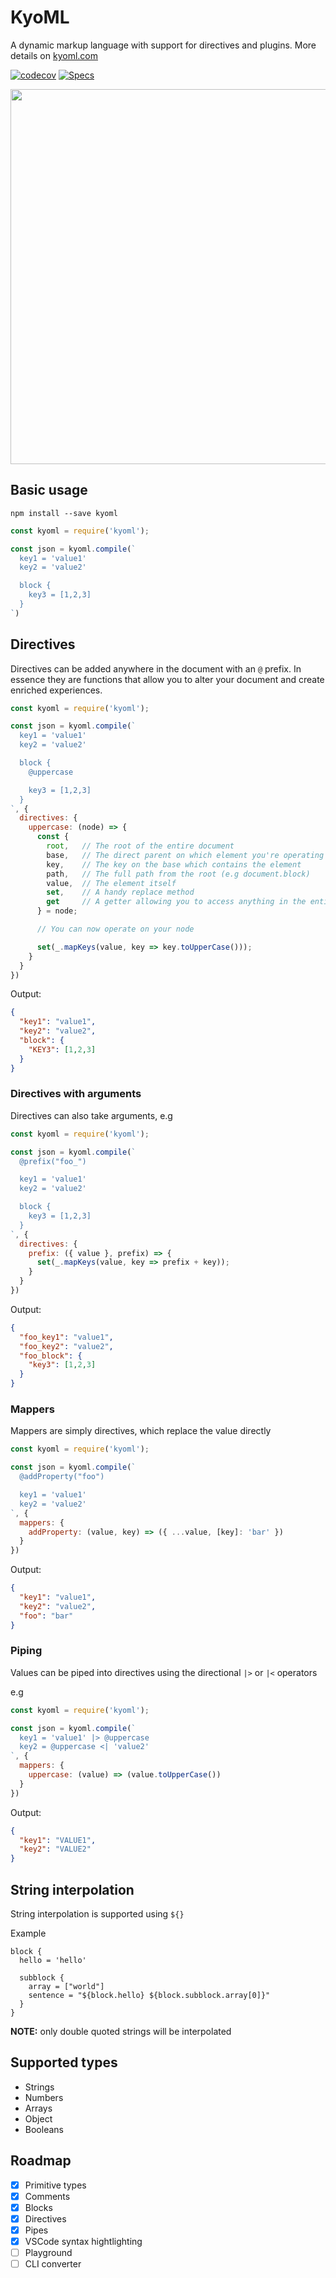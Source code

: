 # KyoML

A dynamic markup language with support for directives and plugins. More details on [kyoml.com](https://kyoml.com)

[![codecov](https://codecov.io/gh/kyoml/kyoml/branch/main/graph/badge.svg?token=MLZAZ3W7BK)](https://codecov.io/gh/kyoml/kyoml)
[![Specs](https://github.com/kyoml/kyoml/actions/workflows/specs.yml/badge.svg)](https://github.com/kyoml/kyoml/actions/workflows/specs.yml)


<img src="https://github.com/kyoml/kyoml/blob/main/resources/preview_vscode.png?raw=true" width="600">

## Basic usage

`npm install --save kyoml`

```javascript
const kyoml = require('kyoml');

const json = kyoml.compile(`
  key1 = 'value1'
  key2 = 'value2'

  block {
    key3 = [1,2,3]
  }
`)
```

## Directives

Directives can be added anywhere in the document with an `@` prefix. In essence they are functions that allow you to alter your document and create enriched experiences.

```javascript
const kyoml = require('kyoml');

const json = kyoml.compile(`
  key1 = 'value1'
  key2 = 'value2'

  block {
    @uppercase

    key3 = [1,2,3]
  }
`, {
  directives: {
    uppercase: (node) => {
      const {
        root,   // The root of the entire document
        base,   // The direct parent on which element you're operating on is
        key,    // The key on the base which contains the element
        path,   // The full path from the root (e.g document.block)
        value,  // The element itself
        set,    // A handy replace method
        get     // A getter allowing you to access anything in the entire document
      } = node;

      // You can now operate on your node

      set(_.mapKeys(value, key => key.toUpperCase()));
    }
  }
})
```

Output:

```json
{
  "key1": "value1",
  "key2": "value2",
  "block": {
    "KEY3": [1,2,3]
  }
}
```

### Directives with arguments

Directives can also take arguments, e.g


```javascript
const kyoml = require('kyoml');

const json = kyoml.compile(`
  @prefix("foo_")

  key1 = 'value1'
  key2 = 'value2'

  block {
    key3 = [1,2,3]
  }
`, {
  directives: {
    prefix: ({ value }, prefix) => {
      set(_.mapKeys(value, key => prefix + key));
    }
  }
})
```

Output:

```json
{
  "foo_key1": "value1",
  "foo_key2": "value2",
  "foo_block": {
    "key3": [1,2,3]
  }
}
```

### Mappers

Mappers are simply directives, which replace the value directly

```javascript
const kyoml = require('kyoml');

const json = kyoml.compile(`
  @addProperty("foo")

  key1 = 'value1'
  key2 = 'value2'
`, {
  mappers: {
    addProperty: (value, key) => ({ ...value, [key]: 'bar' })
  }
})
```

Output:

```json
{
  "key1": "value1",
  "key2": "value2",
  "foo": "bar"
}
```

### Piping

Values can be piped into directives using the directional `|>` or `|<` operators

e.g

```javascript
const kyoml = require('kyoml');

const json = kyoml.compile(`
  key1 = 'value1' |> @uppercase
  key2 = @uppercase <| 'value2'
`, {
  mappers: {
    uppercase: (value) => (value.toUpperCase())
  }
})
```

Output:

```json
{
  "key1": "VALUE1",
  "key2": "VALUE2"
}
```

## String interpolation

String interpolation is supported using `${}`

Example

```kyoml
block {
  hello = 'hello'

  subblock {
    array = ["world"]
    sentence = "${block.hello} ${block.subblock.array[0]}"
  }
}
```

**NOTE:** only double quoted strings will be interpolated

## Supported types

- Strings
- Numbers
- Arrays
- Object
- Booleans
## Roadmap

- [x] Primitive types
- [x] Comments
- [x] Blocks
- [x] Directives
- [x] Pipes
- [x] VSCode syntax hightlighting
- [ ] Playground
- [ ] CLI converter
